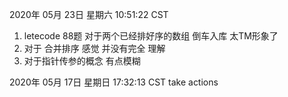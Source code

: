 
 2020年 05月 23日 星期六 10:51:22 CST
  1.  letecode 88题 对于两个已经排好序的数组 倒车入库 太TM形象了
  2.  对于 合并排序 感觉 并没有完全 理解
  3.  对于指针传参的概念 有点模糊

 2020年 05月 17日 星期日 17:32:13 CST
  take actions

